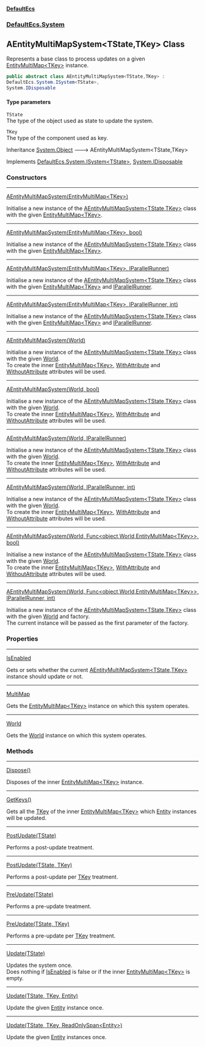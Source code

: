 #### [DefaultEcs](DefaultEcs.md 'DefaultEcs')
### [DefaultEcs.System](DefaultEcs.md#DefaultEcs_System 'DefaultEcs.System')
## AEntityMultiMapSystem&lt;TState,TKey&gt; Class
Represents a base class to process updates on a given [EntityMultiMap&lt;TKey&gt;](EntityMultiMap_TKey_.md 'DefaultEcs.EntityMultiMap&lt;TKey&gt;') instance.  
```csharp
public abstract class AEntityMultiMapSystem<TState,TKey> :
DefaultEcs.System.ISystem<TState>,
System.IDisposable
```
#### Type parameters
<a name='DefaultEcs_System_AEntityMultiMapSystem_TState_TKey__TState'></a>
`TState`  
The type of the object used as state to update the system.
  
<a name='DefaultEcs_System_AEntityMultiMapSystem_TState_TKey__TKey'></a>
`TKey`  
The type of the component used as key.
  

Inheritance [System.Object](https://docs.microsoft.com/en-us/dotnet/api/System.Object 'System.Object') &#129106; AEntityMultiMapSystem&lt;TState,TKey&gt;  

Implements [DefaultEcs.System.ISystem&lt;](ISystem_T_.md 'DefaultEcs.System.ISystem&lt;T&gt;')[TState](AEntityMultiMapSystem_TState_TKey_.md#DefaultEcs_System_AEntityMultiMapSystem_TState_TKey__TState 'DefaultEcs.System.AEntityMultiMapSystem&lt;TState,TKey&gt;.TState')[&gt;](ISystem_T_.md 'DefaultEcs.System.ISystem&lt;T&gt;'), [System.IDisposable](https://docs.microsoft.com/en-us/dotnet/api/System.IDisposable 'System.IDisposable')  
### Constructors

***
[AEntityMultiMapSystem(EntityMultiMap&lt;TKey&gt;)](AEntityMultiMapSystem_TState_TKey__AEntityMultiMapSystem(EntityMultiMap_TKey_).md 'DefaultEcs.System.AEntityMultiMapSystem&lt;TState,TKey&gt;.AEntityMultiMapSystem(DefaultEcs.EntityMultiMap&lt;TKey&gt;)')

Initialise a new instance of the [AEntityMultiMapSystem&lt;TState,TKey&gt;](AEntityMultiMapSystem_TState_TKey_.md 'DefaultEcs.System.AEntityMultiMapSystem&lt;TState,TKey&gt;') class with the given [EntityMultiMap&lt;TKey&gt;](EntityMultiMap_TKey_.md 'DefaultEcs.EntityMultiMap&lt;TKey&gt;').  

***
[AEntityMultiMapSystem(EntityMultiMap&lt;TKey&gt;, bool)](AEntityMultiMapSystem_TState_TKey__AEntityMultiMapSystem(EntityMultiMap_TKey__bool).md 'DefaultEcs.System.AEntityMultiMapSystem&lt;TState,TKey&gt;.AEntityMultiMapSystem(DefaultEcs.EntityMultiMap&lt;TKey&gt;, bool)')

Initialise a new instance of the [AEntityMultiMapSystem&lt;TState,TKey&gt;](AEntityMultiMapSystem_TState_TKey_.md 'DefaultEcs.System.AEntityMultiMapSystem&lt;TState,TKey&gt;') class with the given [EntityMultiMap&lt;TKey&gt;](EntityMultiMap_TKey_.md 'DefaultEcs.EntityMultiMap&lt;TKey&gt;').  

***
[AEntityMultiMapSystem(EntityMultiMap&lt;TKey&gt;, IParallelRunner)](AEntityMultiMapSystem_TState_TKey__AEntityMultiMapSystem(EntityMultiMap_TKey__IParallelRunner).md 'DefaultEcs.System.AEntityMultiMapSystem&lt;TState,TKey&gt;.AEntityMultiMapSystem(DefaultEcs.EntityMultiMap&lt;TKey&gt;, DefaultEcs.Threading.IParallelRunner)')

Initialise a new instance of the [AEntityMultiMapSystem&lt;TState,TKey&gt;](AEntityMultiMapSystem_TState_TKey_.md 'DefaultEcs.System.AEntityMultiMapSystem&lt;TState,TKey&gt;') class with the given [EntityMultiMap&lt;TKey&gt;](EntityMultiMap_TKey_.md 'DefaultEcs.EntityMultiMap&lt;TKey&gt;') and [IParallelRunner](IParallelRunner.md 'DefaultEcs.Threading.IParallelRunner').  

***
[AEntityMultiMapSystem(EntityMultiMap&lt;TKey&gt;, IParallelRunner, int)](AEntityMultiMapSystem_TState_TKey__AEntityMultiMapSystem(EntityMultiMap_TKey__IParallelRunner_int).md 'DefaultEcs.System.AEntityMultiMapSystem&lt;TState,TKey&gt;.AEntityMultiMapSystem(DefaultEcs.EntityMultiMap&lt;TKey&gt;, DefaultEcs.Threading.IParallelRunner, int)')

Initialise a new instance of the [AEntityMultiMapSystem&lt;TState,TKey&gt;](AEntityMultiMapSystem_TState_TKey_.md 'DefaultEcs.System.AEntityMultiMapSystem&lt;TState,TKey&gt;') class with the given [EntityMultiMap&lt;TKey&gt;](EntityMultiMap_TKey_.md 'DefaultEcs.EntityMultiMap&lt;TKey&gt;') and [IParallelRunner](IParallelRunner.md 'DefaultEcs.Threading.IParallelRunner').  

***
[AEntityMultiMapSystem(World)](AEntityMultiMapSystem_TState_TKey__AEntityMultiMapSystem(World).md 'DefaultEcs.System.AEntityMultiMapSystem&lt;TState,TKey&gt;.AEntityMultiMapSystem(DefaultEcs.World)')

Initialise a new instance of the [AEntityMultiMapSystem&lt;TState,TKey&gt;](AEntityMultiMapSystem_TState_TKey_.md 'DefaultEcs.System.AEntityMultiMapSystem&lt;TState,TKey&gt;') class with the given [World](AEntityMultiMapSystem_TState_TKey__World.md 'DefaultEcs.System.AEntityMultiMapSystem&lt;TState,TKey&gt;.World').  
To create the inner [EntityMultiMap&lt;TKey&gt;](EntityMultiMap_TKey_.md 'DefaultEcs.EntityMultiMap&lt;TKey&gt;'), [WithAttribute](WithAttribute.md 'DefaultEcs.System.WithAttribute') and [WithoutAttribute](WithoutAttribute.md 'DefaultEcs.System.WithoutAttribute') attributes will be used.  

***
[AEntityMultiMapSystem(World, bool)](AEntityMultiMapSystem_TState_TKey__AEntityMultiMapSystem(World_bool).md 'DefaultEcs.System.AEntityMultiMapSystem&lt;TState,TKey&gt;.AEntityMultiMapSystem(DefaultEcs.World, bool)')

Initialise a new instance of the [AEntityMultiMapSystem&lt;TState,TKey&gt;](AEntityMultiMapSystem_TState_TKey_.md 'DefaultEcs.System.AEntityMultiMapSystem&lt;TState,TKey&gt;') class with the given [World](AEntityMultiMapSystem_TState_TKey__World.md 'DefaultEcs.System.AEntityMultiMapSystem&lt;TState,TKey&gt;.World').  
To create the inner [EntityMultiMap&lt;TKey&gt;](EntityMultiMap_TKey_.md 'DefaultEcs.EntityMultiMap&lt;TKey&gt;'), [WithAttribute](WithAttribute.md 'DefaultEcs.System.WithAttribute') and [WithoutAttribute](WithoutAttribute.md 'DefaultEcs.System.WithoutAttribute') attributes will be used.  

***
[AEntityMultiMapSystem(World, IParallelRunner)](AEntityMultiMapSystem_TState_TKey__AEntityMultiMapSystem(World_IParallelRunner).md 'DefaultEcs.System.AEntityMultiMapSystem&lt;TState,TKey&gt;.AEntityMultiMapSystem(DefaultEcs.World, DefaultEcs.Threading.IParallelRunner)')

Initialise a new instance of the [AEntityMultiMapSystem&lt;TState,TKey&gt;](AEntityMultiMapSystem_TState_TKey_.md 'DefaultEcs.System.AEntityMultiMapSystem&lt;TState,TKey&gt;') class with the given [World](AEntityMultiMapSystem_TState_TKey__World.md 'DefaultEcs.System.AEntityMultiMapSystem&lt;TState,TKey&gt;.World').  
To create the inner [EntityMultiMap&lt;TKey&gt;](EntityMultiMap_TKey_.md 'DefaultEcs.EntityMultiMap&lt;TKey&gt;'), [WithAttribute](WithAttribute.md 'DefaultEcs.System.WithAttribute') and [WithoutAttribute](WithoutAttribute.md 'DefaultEcs.System.WithoutAttribute') attributes will be used.  

***
[AEntityMultiMapSystem(World, IParallelRunner, int)](AEntityMultiMapSystem_TState_TKey__AEntityMultiMapSystem(World_IParallelRunner_int).md 'DefaultEcs.System.AEntityMultiMapSystem&lt;TState,TKey&gt;.AEntityMultiMapSystem(DefaultEcs.World, DefaultEcs.Threading.IParallelRunner, int)')

Initialise a new instance of the [AEntityMultiMapSystem&lt;TState,TKey&gt;](AEntityMultiMapSystem_TState_TKey_.md 'DefaultEcs.System.AEntityMultiMapSystem&lt;TState,TKey&gt;') class with the given [World](AEntityMultiMapSystem_TState_TKey__World.md 'DefaultEcs.System.AEntityMultiMapSystem&lt;TState,TKey&gt;.World').  
To create the inner [EntityMultiMap&lt;TKey&gt;](EntityMultiMap_TKey_.md 'DefaultEcs.EntityMultiMap&lt;TKey&gt;'), [WithAttribute](WithAttribute.md 'DefaultEcs.System.WithAttribute') and [WithoutAttribute](WithoutAttribute.md 'DefaultEcs.System.WithoutAttribute') attributes will be used.  

***
[AEntityMultiMapSystem(World, Func&lt;object,World,EntityMultiMap&lt;TKey&gt;&gt;, bool)](AEntityMultiMapSystem_TState_TKey__AEntityMultiMapSystem(World_Func_object_World_EntityMultiMap_TKey___bool).md 'DefaultEcs.System.AEntityMultiMapSystem&lt;TState,TKey&gt;.AEntityMultiMapSystem(DefaultEcs.World, System.Func&lt;object,DefaultEcs.World,DefaultEcs.EntityMultiMap&lt;TKey&gt;&gt;, bool)')

Initialise a new instance of the [AEntityMultiMapSystem&lt;TState,TKey&gt;](AEntityMultiMapSystem_TState_TKey_.md 'DefaultEcs.System.AEntityMultiMapSystem&lt;TState,TKey&gt;') class with the given [World](AEntityMultiMapSystem_TState_TKey__World.md 'DefaultEcs.System.AEntityMultiMapSystem&lt;TState,TKey&gt;.World').  
To create the inner [EntityMultiMap&lt;TKey&gt;](EntityMultiMap_TKey_.md 'DefaultEcs.EntityMultiMap&lt;TKey&gt;'), [WithAttribute](WithAttribute.md 'DefaultEcs.System.WithAttribute') and [WithoutAttribute](WithoutAttribute.md 'DefaultEcs.System.WithoutAttribute') attributes will be used.  

***
[AEntityMultiMapSystem(World, Func&lt;object,World,EntityMultiMap&lt;TKey&gt;&gt;, IParallelRunner, int)](AEntityMultiMapSystem_TState_TKey__AEntityMultiMapSystem(World_Func_object_World_EntityMultiMap_TKey___IParallelRunner_int).md 'DefaultEcs.System.AEntityMultiMapSystem&lt;TState,TKey&gt;.AEntityMultiMapSystem(DefaultEcs.World, System.Func&lt;object,DefaultEcs.World,DefaultEcs.EntityMultiMap&lt;TKey&gt;&gt;, DefaultEcs.Threading.IParallelRunner, int)')

Initialise a new instance of the [AEntityMultiMapSystem&lt;TState,TKey&gt;](AEntityMultiMapSystem_TState_TKey_.md 'DefaultEcs.System.AEntityMultiMapSystem&lt;TState,TKey&gt;') class with the given [World](AEntityMultiMapSystem_TState_TKey__World.md 'DefaultEcs.System.AEntityMultiMapSystem&lt;TState,TKey&gt;.World') and factory.  
The current instance will be passed as the first parameter of the factory.  
### Properties

***
[IsEnabled](AEntityMultiMapSystem_TState_TKey__IsEnabled.md 'DefaultEcs.System.AEntityMultiMapSystem&lt;TState,TKey&gt;.IsEnabled')

Gets or sets whether the current [AEntityMultiMapSystem&lt;TState,TKey&gt;](AEntityMultiMapSystem_TState_TKey_.md 'DefaultEcs.System.AEntityMultiMapSystem&lt;TState,TKey&gt;') instance should update or not.  

***
[MultiMap](AEntityMultiMapSystem_TState_TKey__MultiMap.md 'DefaultEcs.System.AEntityMultiMapSystem&lt;TState,TKey&gt;.MultiMap')

Gets the [EntityMultiMap&lt;TKey&gt;](EntityMultiMap_TKey_.md 'DefaultEcs.EntityMultiMap&lt;TKey&gt;') instance on which this system operates.  

***
[World](AEntityMultiMapSystem_TState_TKey__World.md 'DefaultEcs.System.AEntityMultiMapSystem&lt;TState,TKey&gt;.World')

Gets the [World](World.md 'DefaultEcs.World') instance on which this system operates.  
### Methods

***
[Dispose()](AEntityMultiMapSystem_TState_TKey__Dispose().md 'DefaultEcs.System.AEntityMultiMapSystem&lt;TState,TKey&gt;.Dispose()')

Disposes of the inner [EntityMultiMap&lt;TKey&gt;](EntityMultiMap_TKey_.md 'DefaultEcs.EntityMultiMap&lt;TKey&gt;') instance.  

***
[GetKeys()](AEntityMultiMapSystem_TState_TKey__GetKeys().md 'DefaultEcs.System.AEntityMultiMapSystem&lt;TState,TKey&gt;.GetKeys()')

Gets all the [TKey](AEntityMultiMapSystem_TState_TKey_.md#DefaultEcs_System_AEntityMultiMapSystem_TState_TKey__TKey 'DefaultEcs.System.AEntityMultiMapSystem&lt;TState,TKey&gt;.TKey') of the inner [EntityMultiMap&lt;TKey&gt;](EntityMultiMap_TKey_.md 'DefaultEcs.EntityMultiMap&lt;TKey&gt;') which [Entity](Entity.md 'DefaultEcs.Entity') instances will be updated.  

***
[PostUpdate(TState)](AEntityMultiMapSystem_TState_TKey__PostUpdate(TState).md 'DefaultEcs.System.AEntityMultiMapSystem&lt;TState,TKey&gt;.PostUpdate(TState)')

Performs a post-update treatment.  

***
[PostUpdate(TState, TKey)](AEntityMultiMapSystem_TState_TKey__PostUpdate(TState_TKey).md 'DefaultEcs.System.AEntityMultiMapSystem&lt;TState,TKey&gt;.PostUpdate(TState, TKey)')

Performs a post-update per [TKey](AEntityMultiMapSystem_TState_TKey_.md#DefaultEcs_System_AEntityMultiMapSystem_TState_TKey__TKey 'DefaultEcs.System.AEntityMultiMapSystem&lt;TState,TKey&gt;.TKey') treatment.  

***
[PreUpdate(TState)](AEntityMultiMapSystem_TState_TKey__PreUpdate(TState).md 'DefaultEcs.System.AEntityMultiMapSystem&lt;TState,TKey&gt;.PreUpdate(TState)')

Performs a pre-update treatment.  

***
[PreUpdate(TState, TKey)](AEntityMultiMapSystem_TState_TKey__PreUpdate(TState_TKey).md 'DefaultEcs.System.AEntityMultiMapSystem&lt;TState,TKey&gt;.PreUpdate(TState, TKey)')

Performs a pre-update per [TKey](AEntityMultiMapSystem_TState_TKey_.md#DefaultEcs_System_AEntityMultiMapSystem_TState_TKey__TKey 'DefaultEcs.System.AEntityMultiMapSystem&lt;TState,TKey&gt;.TKey') treatment.  

***
[Update(TState)](AEntityMultiMapSystem_TState_TKey__Update(TState).md 'DefaultEcs.System.AEntityMultiMapSystem&lt;TState,TKey&gt;.Update(TState)')

Updates the system once.  
Does nothing if [IsEnabled](AEntityMultiMapSystem_TState_TKey__IsEnabled.md 'DefaultEcs.System.AEntityMultiMapSystem&lt;TState,TKey&gt;.IsEnabled') is false or if the inner [EntityMultiMap&lt;TKey&gt;](EntityMultiMap_TKey_.md 'DefaultEcs.EntityMultiMap&lt;TKey&gt;') is empty.  

***
[Update(TState, TKey, Entity)](AEntityMultiMapSystem_TState_TKey__Update(TState_TKey_Entity).md 'DefaultEcs.System.AEntityMultiMapSystem&lt;TState,TKey&gt;.Update(TState, TKey, DefaultEcs.Entity)')

Update the given [Entity](Entity.md 'DefaultEcs.Entity') instance once.  

***
[Update(TState, TKey, ReadOnlySpan&lt;Entity&gt;)](AEntityMultiMapSystem_TState_TKey__Update(TState_TKey_ReadOnlySpan_Entity_).md 'DefaultEcs.System.AEntityMultiMapSystem&lt;TState,TKey&gt;.Update(TState, TKey, System.ReadOnlySpan&lt;DefaultEcs.Entity&gt;)')

Update the given [Entity](Entity.md 'DefaultEcs.Entity') instances once.  
